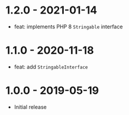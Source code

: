 # 1.2.0 - 2021-01-14

- feat: implements PHP 8 `Stringable` interface

# 1.1.0 - 2020-11-18

- feat: add `StringableInterface`

# 1.0.0 - 2019-05-19

- Initial release